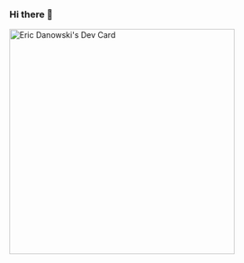 ### Hi there 👋
<a href="https://app.daily.dev/ericdanowski"><img src="https://api.daily.dev/devcards/f86fd47fb3a8486fbc416c4ff02e5a45.png?r=92y" width="400" alt="Eric Danowski's Dev Card"/></a>
<!--
**micronaut/micronaut** is a ✨ _special_ ✨ repository because its `README.md` (this file) appears on your GitHub profile.

Here are some ideas to get you started:

- 🔭 I’m currently working on ...
- 🌱 I’m currently learning ...
- 👯 I’m looking to collaborate on ...
- 🤔 I’m looking for help with ...
- 💬 Ask me about ...
- 📫 How to reach me: ...
- 😄 Pronouns: ...
- ⚡ Fun fact: ...
-->
